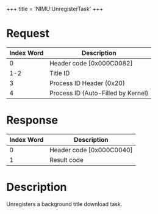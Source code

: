 +++
title = 'NIMU:UnregisterTask'
+++

# Request

| Index Word | Description                        |
|------------|------------------------------------|
| 0          | Header code \[0x000C0082\]         |
| 1-2        | Title ID                           |
| 3          | Process ID Header (0x20)           |
| 4          | Process ID (Auto-Filled by Kernel) |

# Response

| Index Word | Description                |
|------------|----------------------------|
| 0          | Header code \[0x000C0040\] |
| 1          | Result code                |

# Description

Unregisters a background title download task.
